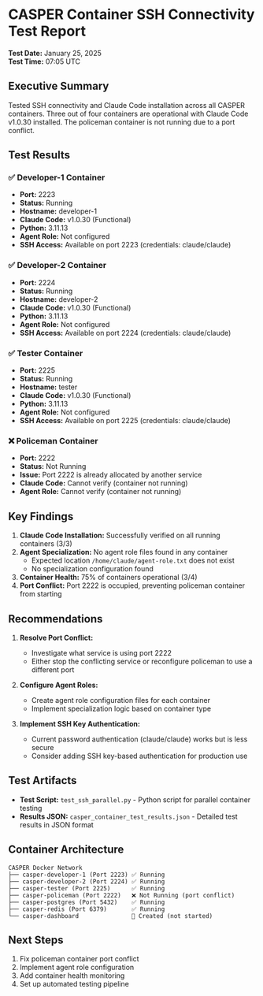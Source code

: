 # CASPER Container SSH Connectivity Test Report

**Test Date:** January 25, 2025  
**Test Time:** 07:05 UTC

## Executive Summary

Tested SSH connectivity and Claude Code installation across all CASPER containers. Three out of four containers are operational with Claude Code v1.0.30 installed. The policeman container is not running due to a port conflict.

## Test Results

### ✅ Developer-1 Container
- **Port:** 2223  
- **Status:** Running  
- **Hostname:** developer-1  
- **Claude Code:** v1.0.30 (Functional)  
- **Python:** 3.11.13  
- **Agent Role:** Not configured  
- **SSH Access:** Available on port 2223 (credentials: claude/claude)

### ✅ Developer-2 Container
- **Port:** 2224  
- **Status:** Running  
- **Hostname:** developer-2  
- **Claude Code:** v1.0.30 (Functional)  
- **Python:** 3.11.13  
- **Agent Role:** Not configured  
- **SSH Access:** Available on port 2224 (credentials: claude/claude)

### ✅ Tester Container
- **Port:** 2225  
- **Status:** Running  
- **Hostname:** tester  
- **Claude Code:** v1.0.30 (Functional)  
- **Python:** 3.11.13  
- **Agent Role:** Not configured  
- **SSH Access:** Available on port 2225 (credentials: claude/claude)

### ❌ Policeman Container
- **Port:** 2222  
- **Status:** Not Running  
- **Issue:** Port 2222 is already allocated by another service  
- **Claude Code:** Cannot verify (container not running)  
- **Agent Role:** Cannot verify (container not running)

## Key Findings

1. **Claude Code Installation:** Successfully verified on all running containers (3/3)
2. **Agent Specialization:** No agent role files found in any container
   - Expected location `/home/claude/agent-role.txt` does not exist
   - No specialization configuration found
3. **Container Health:** 75% of containers operational (3/4)
4. **Port Conflict:** Port 2222 is occupied, preventing policeman container from starting

## Recommendations

1. **Resolve Port Conflict:**
   - Investigate what service is using port 2222
   - Either stop the conflicting service or reconfigure policeman to use a different port

2. **Configure Agent Roles:**
   - Create agent role configuration files for each container
   - Implement specialization logic based on container type

3. **Implement SSH Key Authentication:**
   - Current password authentication (claude/claude) works but is less secure
   - Consider adding SSH key-based authentication for production use

## Test Artifacts

- **Test Script:** `test_ssh_parallel.py` - Python script for parallel container testing
- **Results JSON:** `casper_container_test_results.json` - Detailed test results in JSON format

## Container Architecture

```
CASPER Docker Network
├── casper-developer-1 (Port 2223) ✅ Running
├── casper-developer-2 (Port 2224) ✅ Running
├── casper-tester (Port 2225)      ✅ Running
├── casper-policeman (Port 2222)   ❌ Not Running (port conflict)
├── casper-postgres (Port 5432)    ✅ Running
├── casper-redis (Port 6379)       ✅ Running
└── casper-dashboard               🔄 Created (not started)
```

## Next Steps

1. Fix policeman container port conflict
2. Implement agent role configuration
3. Add container health monitoring
4. Set up automated testing pipeline